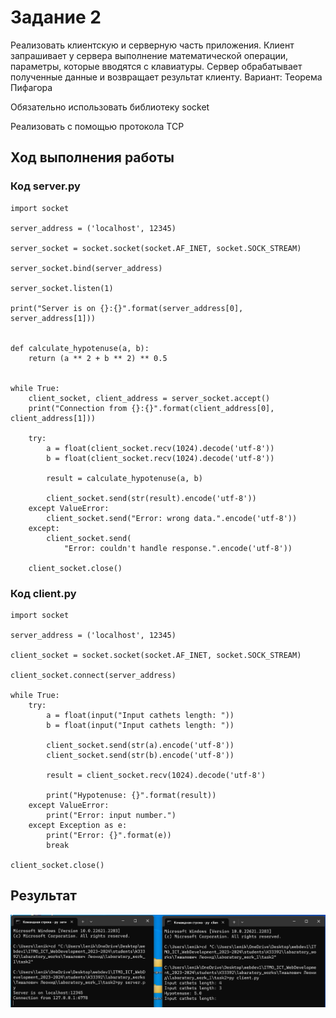 # Задание 2

Реализовать клиентскую и серверную часть приложения. Клиент запрашивает у
сервера выполнение математической операции, параметры, которые вводятся с
клавиатуры. Сервер обрабатывает полученные данные и возвращает результат
клиенту. Вариант: Теорема Пифагора

Обязательно использовать библиотеку socket

Реализовать с помощью протокола TCP

## Ход выполнения работы

### Код server.py

    import socket

    server_address = ('localhost', 12345)

    server_socket = socket.socket(socket.AF_INET, socket.SOCK_STREAM)

    server_socket.bind(server_address)

    server_socket.listen(1)

    print("Server is on {}:{}".format(server_address[0], server_address[1]))


    def calculate_hypotenuse(a, b):
        return (a ** 2 + b ** 2) ** 0.5


    while True:
        client_socket, client_address = server_socket.accept()
        print("Connection from {}:{}".format(client_address[0], client_address[1]))

        try:
            a = float(client_socket.recv(1024).decode('utf-8'))
            b = float(client_socket.recv(1024).decode('utf-8'))

            result = calculate_hypotenuse(a, b)

            client_socket.send(str(result).encode('utf-8'))
        except ValueError:
            client_socket.send("Error: wrong data.".encode('utf-8'))
        except:
            client_socket.send(
                "Error: couldn't handle response.".encode('utf-8'))

        client_socket.close()

### Код client.py

    import socket

    server_address = ('localhost', 12345)

    client_socket = socket.socket(socket.AF_INET, socket.SOCK_STREAM)

    client_socket.connect(server_address)

    while True:
        try:
            a = float(input("Input cathets length: "))
            b = float(input("Input cathets length: "))

            client_socket.send(str(a).encode('utf-8'))
            client_socket.send(str(b).encode('utf-8'))

            result = client_socket.recv(1024).decode('utf-8')

            print("Hypotenuse: {}".format(result))
        except ValueError:
            print("Error: input number.")
        except Exception as e:
            print("Error: {}".format(e))
            break

    client_socket.close()

## Результат

![Результат](images/result2.png)
